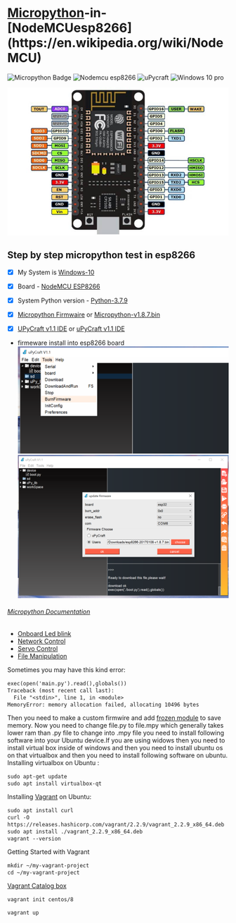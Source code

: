 # [Micropython](https://en.wikipedia.org/wiki/MicroPython#:~:text=From%20Wikipedia,%20the%20free%20encyclopedia%20MicroPython%20is%20a,and%20runtime%20that%20runs%20on%20the%20microcontroller's%20hardware.)-in-[NodeMCUesp8266](https://en.wikipedia.org/wiki/NodeMCU)

![Micropython Badge](https://img.shields.io/badge/micro-python-yellowgreen)
![Nodemcu esp8266](https://img.shields.io/badge/NodeMCU-esp8266-red)
![uPycraft](https://img.shields.io/badge/uPyCraft-IDE-brightgreen)
![Windows 10 pro](https://img.shields.io/badge/Windows-10-blue)

![GitHub Logo](NodeMCU-ESP8266-Pinout.jpg)

 
 ## Step by step micropython test in esp8266

- [x] My System is [Windows-10](https://www.amazon.in/Windows-10-Home-OEM-Lifetime/dp/B08CN5887S/ref=sr_1_1_sspa?dchild=1&keywords=windows+10&qid=1611655557&sr=8-1-spons&psc=1&spLa=ZW5jcnlwdGVkUXVhbGlmaWVyPUEzVjRLQTlMUFo3SktZJmVuY3J5cHRlZElkPUEwNzI5OTk3MlROTVlTWktGSjFMUSZlbmNyeXB0ZWRBZElkPUEwMjA5NTI0MjVIUTRCWkNHWkoxMiZ3aWRnZXROYW1lPXNwX2F0ZiZhY3Rpb249Y2xpY2tSZWRpcmVjdCZkb05vdExvZ0NsaWNrPXRydWU=) 

- [x] Board - [NodeMCU ESP8266](https://www.amazon.in/Generic-Nodemcu-Esp8266-Internet-Development/dp/B07262H53W/ref=sr_1_2?dchild=1&keywords=esp8266&qid=1610616571&sr=8-2)

- [x] System Python version - [Python-3.7.9 ](https://www.python.org/ftp/python/3.9.1/python-3.9.1-amd64.exe)

- [x] [Micropython Firmwaire](http://micropython.org/resources/firmware/esp8266-20170108-v1.8.7.bin) or [Micropython-v1.8.7.bin](https://github.com/baponkar/micropython-in-esp8266/blob/main/esp8266-20170108-v1.8.7.bin)

- [x] [UPyCraft v1.1 IDE](https://randomnerdtutorials.com/uPyCraftWindows) or [uPyCraft v1.1 IDE](https://github.com/baponkar/micropython-in-esp8266/blob/main/uPyCraft_V1.1.exe)

* firmeware install into esp8266 board
![GitHub Logo](upycraft_frimeware_install.png)
![GitHub Logo](upycraft_frimeware_install1.png)
###### [Micropython Documentation](https://docs.micropython.org/en/latest/esp8266/tutorial/intro.html)

* [Onboard Led blink](https://github.com/baponkar/micropython-in-esp8266/blob/main/onboard_led_control.py)
* [Network Control]( https://github.com/baponkar/micropython-in-esp8266/blob/main/network_control.py)
* [Servo Control](https://github.com/baponkar/micropython-in-esp8266/blob/main/servo_control.py)
* [File Manipulation](https://github.com/baponkar/micropython-in-esp8266/blob/main/file_manipulation.py)

Sometimes you may have this kind error:
```download ok
exec(open('main.py').read(),globals())
Traceback (most recent call last):
  File "<stdin>", line 1, in <module>
MemoryError: memory allocation failed, allocating 10496 bytes
```
Then you need to make a custom firmwire and add [frozen module](https://learn.adafruit.com/micropython-for-samd21/frozen-modules) to save memory.
Now you need to change file.py to file.mpy which generally takes lower ram than .py file to change into .mpy file you need to install following software into your Ubuntu device.If you are using widows then you need to install virtual box inside of windows and then you need to install ubuntu os on that virtualbox and then you need to install following software on ubuntu. 
Installing virtualbox on Ubuntu :
```
sudo apt-get update
sudo apt install virtualbox-qt

```
Installing [Vagrant](https://linuxize.com/post/how-to-install-vagrant-on-ubuntu-20-04/) on Ubuntu:
```
sudo apt install curl
curl -O https://releases.hashicorp.com/vagrant/2.2.9/vagrant_2.2.9_x86_64.deb
sudo apt install ./vagrant_2.2.9_x86_64.deb
vagrant --version
```
Getting Started with Vagrant 
```
mkdir ~/my-vagrant-project
cd ~/my-vagrant-project

```
[Vagrant Catalog box](https://www.vagrantup.com/docs/boxes)
```
vagrant init centos/8
```
```
vagrant up
```


